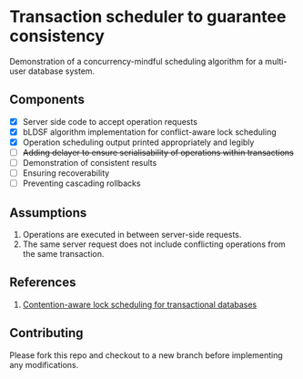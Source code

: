 # Transaction scheduler to guarantee consistency

Demonstration of a concurrency-mindful scheduling algorithm for a multi-user database system. 

## Components

- [x] Server side code to accept operation requests
- [x] bLDSF algorithm implementation for conflict-aware lock scheduling
- [x] Operation scheduling output printed appropriately and legibly
- [ ] ~~Adding delayer to ensure serialisability of operations within transactions~~
- [ ] Demonstration of consistent results 
- [ ] Ensuring recoverability
- [ ] Preventing cascading rollbacks

## Assumptions

1. Operations are executed in between server-side requests.
2. The same server request does not include conflicting operations from the same transaction.

## References

1. [Contention-aware lock scheduling for transactional databases](https://web.eecs.umich.edu/~mozafari/php/data/uploads/pvldb_2018_sched.pdf)

## Contributing

Please fork this repo and checkout to a new branch before implementing any modifications.
